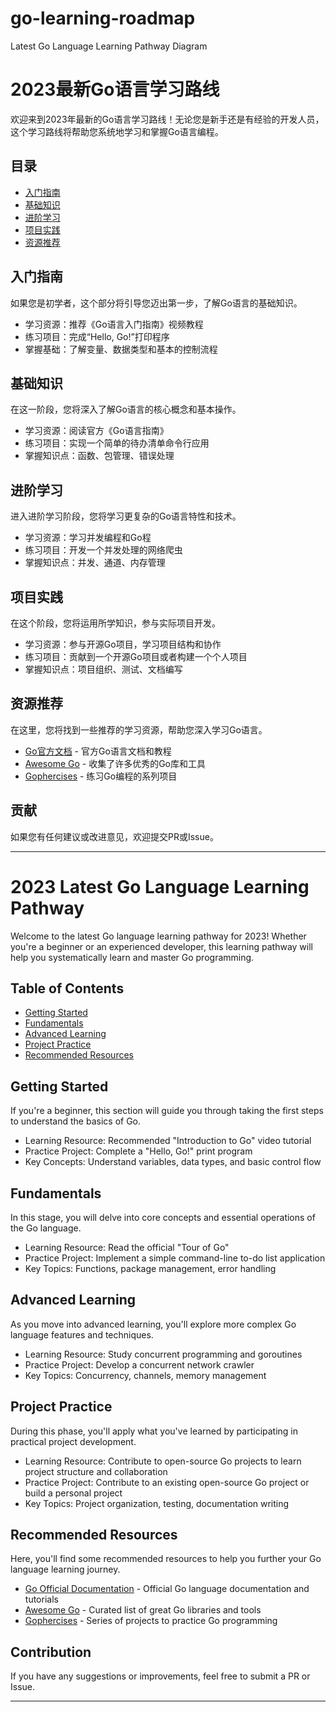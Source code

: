 # go-learning-roadmap
Latest Go Language Learning Pathway Diagram
 
# 2023最新Go语言学习路线

欢迎来到2023年最新的Go语言学习路线！无论您是新手还是有经验的开发人员，这个学习路线将帮助您系统地学习和掌握Go语言编程。

## 目录

- [入门指南](#入门指南)
- [基础知识](#基础知识)
- [进阶学习](#进阶学习)
- [项目实践](#项目实践)
- [资源推荐](#资源推荐)

## 入门指南

如果您是初学者，这个部分将引导您迈出第一步，了解Go语言的基础知识。

- 学习资源：推荐《Go语言入门指南》视频教程
- 练习项目：完成“Hello, Go!”打印程序
- 掌握基础：了解变量、数据类型和基本的控制流程

## 基础知识

在这一阶段，您将深入了解Go语言的核心概念和基本操作。

- 学习资源：阅读官方《Go语言指南》
- 练习项目：实现一个简单的待办清单命令行应用
- 掌握知识点：函数、包管理、错误处理

## 进阶学习

进入进阶学习阶段，您将学习更复杂的Go语言特性和技术。

- 学习资源：学习并发编程和Go程
- 练习项目：开发一个并发处理的网络爬虫
- 掌握知识点：并发、通道、内存管理

## 项目实践

在这个阶段，您将运用所学知识，参与实际项目开发。

- 学习资源：参与开源Go项目，学习项目结构和协作
- 练习项目：贡献到一个开源Go项目或者构建一个个人项目
- 掌握知识点：项目组织、测试、文档编写

## 资源推荐

在这里，您将找到一些推荐的学习资源，帮助您深入学习Go语言。

- [Go官方文档](https://golang.org/doc/) - 官方Go语言文档和教程
- [Awesome Go](https://awesome-go.com/) - 收集了许多优秀的Go库和工具
- [Gophercises](https://gophercises.com/) - 练习Go编程的系列项目

## 贡献

如果您有任何建议或改进意见，欢迎提交PR或Issue。

---

# 2023 Latest Go Language Learning Pathway

Welcome to the latest Go language learning pathway for 2023! Whether you're a beginner or an experienced developer, this learning pathway will help you systematically learn and master Go programming.

## Table of Contents

- [Getting Started](#getting-started)
- [Fundamentals](#fundamentals)
- [Advanced Learning](#advanced-learning)
- [Project Practice](#project-practice)
- [Recommended Resources](#recommended-resources)

## Getting Started

If you're a beginner, this section will guide you through taking the first steps to understand the basics of Go.

- Learning Resource: Recommended "Introduction to Go" video tutorial
- Practice Project: Complete a "Hello, Go!" print program
- Key Concepts: Understand variables, data types, and basic control flow

## Fundamentals

In this stage, you will delve into core concepts and essential operations of the Go language.

- Learning Resource: Read the official "Tour of Go"
- Practice Project: Implement a simple command-line to-do list application
- Key Topics: Functions, package management, error handling

## Advanced Learning

As you move into advanced learning, you'll explore more complex Go language features and techniques.

- Learning Resource: Study concurrent programming and goroutines
- Practice Project: Develop a concurrent network crawler
- Key Topics: Concurrency, channels, memory management

## Project Practice

During this phase, you'll apply what you've learned by participating in practical project development.

- Learning Resource: Contribute to open-source Go projects to learn project structure and collaboration
- Practice Project: Contribute to an existing open-source Go project or build a personal project
- Key Topics: Project organization, testing, documentation writing

## Recommended Resources

Here, you'll find some recommended resources to help you further your Go language learning journey.

- [Go Official Documentation](https://golang.org/doc/) - Official Go language documentation and tutorials
- [Awesome Go](https://awesome-go.com/) - Curated list of great Go libraries and tools
- [Gophercises](https://gophercises.com/) - Series of projects to practice Go programming

## Contribution

If you have any suggestions or improvements, feel free to submit a PR or Issue.

---
 

